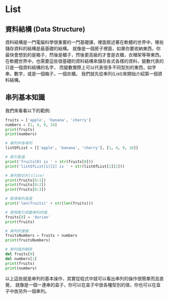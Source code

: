# List
## 資料結構 (Data Structure)
資料結構是一門電腦科學很重要的一門基礎課，裡面敘述著在軟體的世界中，哪些儲存資料的結構是最基礎的結構。
就像是一個房子裡面，如果你要收納東西，你最快會想到的是箱子，然後是櫃子，然後更高級的才會是衣櫃，衣帽架等等東西。
在軟體世界中，也需要這些很基礎的資料結構來儲存各式各樣的資料，變數代表的只是一個資料結構的名字，
而變數實際上可以代表很多不同型別的東西，如字串，數字，或是一個箱子，一個衣櫃。
我們就先從串列(List)來開始介紹第一個資料結構。

## 串列基本知識
我們來看看以下的範例:
```python
fruits = ['apple', 'banana', 'cherry']
numbers = [1, 4, 9, 16]
print(fruits)
print(numbers)

# 串列中有串列
listOfList = [['apple', 'banana', 'cherry'], [1, 4, 9, 16]]

# 索引取值
print('fruits[0] is ' + str(fruits[0]))
print('listOfList[1][2] is ' + str(listOfList[1][2]))

# 串列取切片(slice)
print(fruits[0:1])
print(fruits[0:2])
print(fruits[0:3])

# 取得串列長度
print('len(fruits)' + str(len(fruits)))

# 使用索引改變串列的值
fruits[0] = 'durian'
print(fruits)

# 串列的連接
fruitsNumbers = fruits + numbers
print(fruitsNumbers)

# 串列值的刪除
del fruits[0]
del numbers[1]
print(fruits)
print(numbers)
```

以上這些就是串列的基本操作，其實從程式中就可以看出串列的操作很簡單而且直覺，
就像是一個一連串的盒子，你可以在盒子中放各種型別的值，你也可以在盒子中放另外一個串列。
